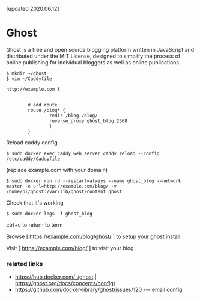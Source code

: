 [updated 2020.06.12]

# Ghost
Ghost is a free and open source blogging platform written in JavaScript and distributed under the MIT License, designed to simplify the process of online publishing for individual bloggers as well as online publications.



```
$ mkdir ~/ghost
$ vim ~/Caddyfile
```
```
http://example.com {
      
      
        # add route
        route /blog* {
                redir /blog /blog/
                reverse_proxy ghost_blog:2368
                }
        }
```

Reload caddy config
```
$ sudo docker exec caddy_web_server caddy reload --config /etc/caddy/Caddyfile
```
(replace example.com with your domain)

```
$ sudo docker run -d --restart=always --name ghost_blog --network master -e url=http://example.com/blog/ -v /home/pi/ghost:/var/lib/ghost/content ghost
```

Check that it's working
```
$ sudo docker logs -f ghost_blog
```
ctrl+c to return to term

Browse [ https://example.com/blog/ghost/ ] to setup your ghost install.

Visit [ https://example.com/blog/ ] to visit your blog.

### related links
* https://hub.docker.com/_/ghost | https://ghost.org/docs/concepts/config/
* https://github.com/docker-library/ghost/issues/120 --- email config
